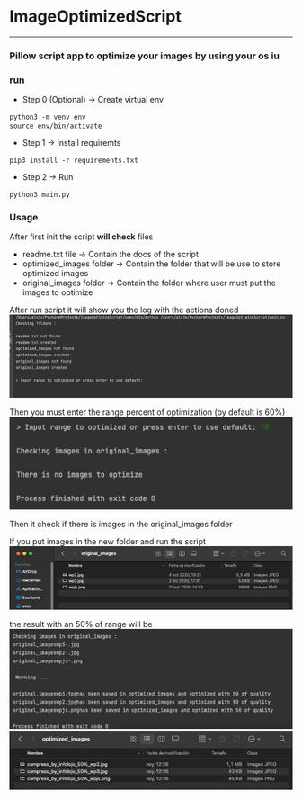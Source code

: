 # ImageOptimizedScript

---
### Pillow script app to optimize your images by using your os iu

### run 
* Step 0 (Optional) -> Create virtual env
```
python3 -m venv env
source env/bin/activate
```
* Step 1 -> Install requiremts
```
pip3 install -r requirements.txt
```
* Step 2 -> Run
```
python3 main.py
```

### Usage
After first init the script **will check** files
* readme.txt file -> Contain the docs of the script
* optimized_images folder -> Contain the folder that will be use to store optimized images
* original_images folder -> Contain the folder where user must put the images to optimize

After run script it will show you the log with the actions doned
![img.png](src/img.png)

Then you must enter the range percent of optimization (by default is 60%)
![img_1.png](src/img_1.png)

Then it check if there is images in the original_images folder

If you put images in the new folder and run the script 
![img_2.png](src/img_2.png)

the result with an 50% of range will be
![img_3.png](src/img_3.png)
![img_4.png](src/img_4.png)




